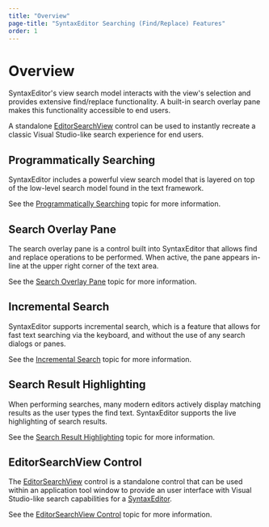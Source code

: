 ```yaml
---
title: "Overview"
page-title: "SyntaxEditor Searching (Find/Replace) Features"
order: 1
---
```

# Overview

SyntaxEditor's view search model interacts with the view's selection and provides extensive find/replace functionality.  A built-in search overlay pane makes this functionality accessible to end users.

A standalone [EditorSearchView](editor-search-view.md) control can be used to instantly recreate a classic Visual Studio-like search experience for end users.

## Programmatically Searching

SyntaxEditor includes a powerful view search model that is layered on top of the low-level search model found in the text framework.

See the [Programmatically Searching](programmatic-searching.md) topic for more information.

## Search Overlay Pane

The search overlay pane is a control built into SyntaxEditor that allows find and replace operations to be performed.  When active, the pane appears in-line at the upper right corner of the text area.

See the [Search Overlay Pane](search-overlay-pane.md) topic for more information.

## Incremental Search

SyntaxEditor supports incremental search, which is a feature that allows for fast text searching via the keyboard, and without the use of any search dialogs or panes.

See the [Incremental Search](incremental-search.md) topic for more information.

## Search Result Highlighting

When performing searches, many modern editors actively display matching results as the user types the find text.  SyntaxEditor supports the live highlighting of search results.

See the [Search Result Highlighting](search-result-highlighting.md) topic for more information.

## EditorSearchView Control

The [EditorSearchView](xref:ActiproSoftware.Windows.Controls.SyntaxEditor.Primitives.EditorSearchView) control is a standalone control that can be used within an application tool window to provide an user interface with Visual Studio-like search capabilities for a [SyntaxEditor](xref:ActiproSoftware.Windows.Controls.SyntaxEditor.SyntaxEditor).

See the [EditorSearchView Control](editor-search-view.md) topic for more information.
